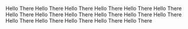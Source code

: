 Hello There
Hello There
Hello There
Hello There
Hello There
Hello There
Hello There
Hello There
Hello There
Hello There
Hello There
Hello There
Hello There
Hello There
Hello There
Hello There
Hello There
